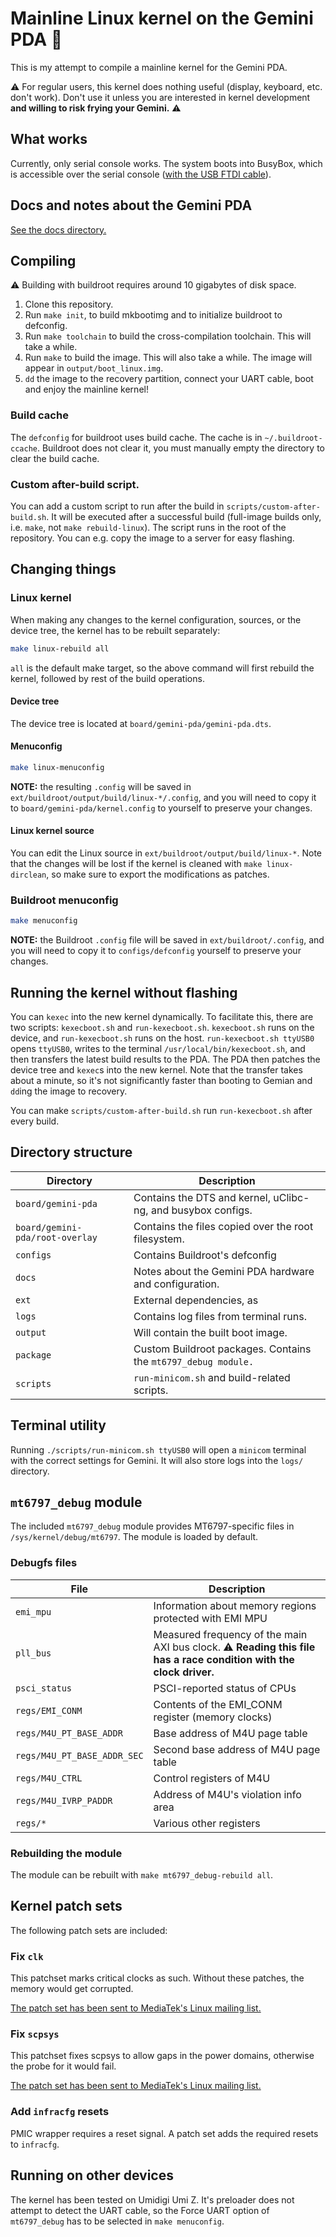 # Mainline Linux kernel on the Gemini PDA :penguin:

This is my attempt to compile a mainline kernel for the Gemini PDA.

:warning: For regular users, this kernel does nothing useful (display, keyboard,
etc. don't work). Don't use it unless you are interested in kernel development
**and willing to risk frying your Gemini.** :warning:

## What works

Currently, only serial console works. The system boots into BusyBox, which is
accessible over the serial console 
([with the USB FTDI cable](http://www.omegamoon.com/blog/index.php?entry=entry180626-210224)).

## Docs and notes about the Gemini PDA

[See the docs directory.](docs/README.md)

## Compiling

:warning: Building with buildroot requires around 10 gigabytes of disk space.

1. Clone this repository.
2. Run `make init`, to build mkbootimg and to initialize buildroot to defconfig.
3. Run `make toolchain` to build the cross-compilation toolchain. This will take
   a while.
4. Run `make` to build the image. This will also take a while. The image will
   appear in `output/boot_linux.img`.
5. `dd` the image to the recovery partition, connect your UART cable, boot and
   enjoy the mainline kernel!

### Build cache

The `defconfig` for buildroot uses build cache. The cache is in
`~/.buildroot-ccache`. Buildroot does not clear it, you must manually empty
the directory to clear the build cache.

### Custom after-build script.

You can add a custom script to run after the build in 
`scripts/custom-after-build.sh`. It will be executed after a successful build
(full-image builds only, i.e. `make`, not `make rebuild-linux`). The script
runs in the root of the repository. You can e.g. copy the image to a server
for easy flashing.

## Changing things

### Linux kernel

When making any changes to the kernel configuration, sources, or the device
tree, the kernel has to be rebuilt separately: 

```bash
make linux-rebuild all
```

`all` is the default make target, so the above command will first rebuild the
kernel, followed by rest of the build operations.

#### Device tree

The device tree is located at `board/gemini-pda/gemini-pda.dts`.

#### Menuconfig

```bash
make linux-menuconfig
```

**NOTE:** the resulting `.config` will be saved in
`ext/buildroot/output/build/linux-*/.config`, and you will need to copy
it to `board/gemini-pda/kernel.config` to yourself to preserve your changes.

#### Linux kernel source

You can edit the Linux source in `ext/buildroot/output/build/linux-*`.
Note that the changes will be lost if the kernel is cleaned with
`make linux-dirclean`, so make sure to export the modifications as patches.

### Buildroot menuconfig

```bash
make menuconfig 
```

**NOTE:** the Buildroot `.config` file will be saved in `ext/buildroot/.config`,
and you will need to copy it to `configs/defconfig` yourself to preserve your
changes.

## Running the kernel without flashing

You can `kexec` into the new kernel dynamically. To facilitate this, there are
two scripts: `kexecboot.sh` and `run-kexecboot.sh`. `kexecboot.sh` runs on the
device, and `run-kexecboot.sh` runs on the host. `run-kexecboot.sh ttyUSB0`
opens `ttyUSB0`, writes to the terminal `/usr/local/bin/kexecboot.sh`, and then
transfers the latest build results to the PDA. The PDA then patches the device
tree and `kexec`s into the new kernel. Note that the transfer takes about a
minute, so it's not significantly faster than booting to Gemian and `dd`ing the
image to recovery.

You can make `scripts/custom-after-build.sh` run `run-kexecboot.sh` after every
build.

## Directory structure

| Directory                       | Description                                                    |
| ------------------------------- | -------------------------------------------------------------- |
| `board/gemini-pda`              | Contains the DTS and kernel, uClibc-ng, and busybox configs.   |
| `board/gemini-pda/root-overlay` | Contains the files copied over the root filesystem.            |
| `configs`                       | Contains Buildroot's defconfig                                 |
| `docs`                          | Notes about the Gemini PDA hardware and configuration.         |
| `ext`                           | External dependencies, as                                      |
| `logs`                          | Contains log files from terminal runs.                         |
| `output`                        | Will contain the built boot image.                             |
| `package`                       | Custom Buildroot packages. Contains the `mt6797_debug module.` |
| `scripts`                       | `run-minicom.sh` and build-related scripts.                    |

## Terminal utility

Running `./scripts/run-minicom.sh ttyUSB0` will open a `minicom` terminal with
the correct settings for Gemini. It will also store logs into the `logs/`
directory.

## `mt6797_debug` module

The included `mt6797_debug` module provides MT6797-specific files in
`/sys/kernel/debug/mt6797`. The module is loaded by default.

### Debugfs files

| File                        | Description                                                                                                               |
| --------------------------- | ------------------------------------------------------------------------------------------------------------------------- |
| `emi_mpu`                   | Information about memory regions protected with EMI MPU                                                                   |
| `pll_bus`                   | Measured frequency of the main AXI bus clock. :warning: **Reading this file has a race condition with the clock driver.** |
| `psci_status`               | PSCI-reported status of CPUs                                                                                              |
| `regs/EMI_CONM`             | Contents of the EMI_CONM register (memory clocks)                                                                         |
| `regs/M4U_PT_BASE_ADDR`     | Base address of M4U page table                                                                                            |
| `regs/M4U_PT_BASE_ADDR_SEC` | Second base address of M4U page table                                                                                     |
| `regs/M4U_CTRL`             | Control registers of M4U                                                                                                  |
| `regs/M4U_IVRP_PADDR`       | Address of M4U's violation info area                                                                                      |
| `regs/*`                    | Various other registers                                                                                                   |

### Rebuilding the module

The module can be rebuilt with `make mt6797_debug-rebuild all`.

## Kernel patch sets

The following patch sets are included:

### Fix `clk`

This patchset marks critical clocks as such. Without these patches, the memory
would get corrupted.

[The patch set has been sent to MediaTek's Linux mailing list.](http://lists.infradead.org/pipermail/linux-mediatek/2018-August/014824.html)

### Fix `scpsys`

This patchset fixes scpsys to allow gaps in the power domains, otherwise the
probe for it would fail.

[The patch set has been sent to MediaTek's Linux mailing list.](https://patchwork.kernel.org/project/linux-mediatek/list/?series=14617)

### Add `infracfg` resets

PMIC wrapper requires a reset signal. A patch set adds the required resets to
`infracfg`.

## Running on other devices

The kernel has been tested on Umidigi Umi Z. It's preloader does not attempt to
detect the UART cable, so the Force UART option of `mt6797_debug` has to be
selected in `make menuconfig`.
